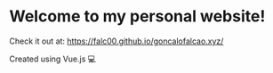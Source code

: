 # Welcome to my personal website!
Check it out at: https://falc00.github.io/goncalofalcao.xyz/

Created using Vue.js 💻
